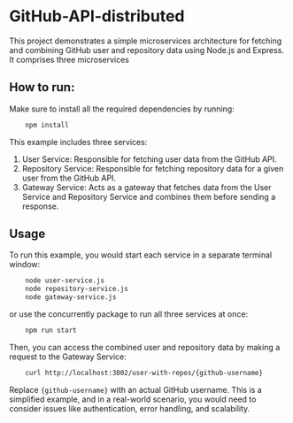 # GitHub-API-distributed

This project demonstrates a simple microservices architecture for fetching and
combining GitHub user and repository data using Node.js and Express. It
comprises three microservices

## How to run:

Make sure to install all the required dependencies by running:

```bash
    npm install
```

This example includes three services:

1. User Service: Responsible for fetching user data from the GitHub API.
2. Repository Service: Responsible for fetching repository data for a given user
   from the GitHub API.
3. Gateway Service: Acts as a gateway that fetches data from the User Service
   and Repository Service and combines them before sending a response.

## Usage

To run this example, you would start each service in a separate terminal window:

```bash
    node user-service.js
    node repository-service.js
    node gateway-service.js
```

or use the concurrently package to run all three services at once:

```bash
    npm run start
```

Then, you can access the combined user and repository data by making a request
to the Gateway Service:

```bash
    curl http://localhost:3002/user-with-repos/{github-username}
```

Replace `{github-username}` with an actual GitHub username. This is a simplified
example, and in a real-world scenario, you would need to consider issues like
authentication, error handling, and scalability.
